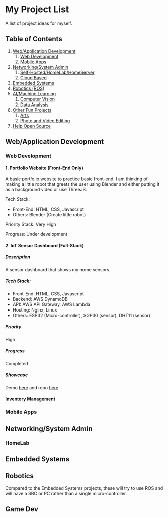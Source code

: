 # My Project List
A list of project ideas for myself.

## Table of Contents
1. [Web/Application Development](#webapplication-development)
    1. [Web Development]()
    2. [Mobile Apps]()
2. [Networking/System Admin]()
    1. [Self-Hosted/HomeLab/HomeServer]()
    2. [Cloud Based]()
3. [Embedded Systems](#embedded-systems)
4. [Robotics (ROS)](#robotics)
5. [AI/Machine Learning]()
    1. [Computer Vision]()
    2. [Data Analysis]()
6. [Other Fun Projects]()
    1. [Arts]()
    2. [Photo and Video Editing]()
7. [Help Open Source]() 

## Web/Application Development

### Web Development
#### 1. Portfolio Website (Front-End Only)
A basic portfolio website to practice basic front-end. I am thinking of making a little robot that greets the user using Blender and either putting it as a background video or use ThreeJS.

Tech Stack: 
- Front-End: HTML, CSS, Javascript
- Others: Blender (Create little robot)

Priority Stack: Very High

Progress: Under development 

#### 2. IoT Sensor Dashboard (Full-Stack)
##### Description
A sensor dashboard that shows my home sensors. 


##### Tech Stack:
- Front-End: HTML, CSS, Javascript
- Backend: AWS DynamoDB
- API: AWS API Gateway, AWS Lambda
- Hosting: Nginx, Linux
- Others: ESP32 (Micro-controller), SGP30 (sensor), DHT11 (sensor)

##### Priority
High

##### Progress
Completed

##### Showcase
Demo [here](https://airqualitydashboard.jyylab.com) and repo [here](https://github.com/jamesyoung-15/IoT-Home-Sensor-Dashboard).


#### Inventory Management



### Mobile Apps



## Networking/System Admin

### HomeLab



## Embedded Systems




## Robotics
Compared to the Embedded Systems projects, these will try to use ROS and will have a SBC or PC rather than a single micro-controller.

### 


## Game Dev